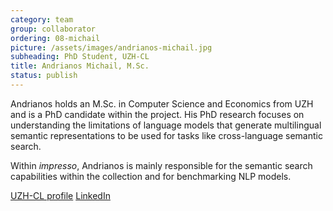 ```yaml
---
category: team
group: collaborator
ordering: 08-michail
picture: /assets/images/andrianos-michail.jpg
subheading: PhD Student, UZH-CL
title: Andrianos Michail, M.Sc.
status: publish
---
```


Andrianos holds an M.Sc. in Computer Science and Economics from UZH and is a PhD candidate within the project. His PhD research focuses on understanding the limitations of language models that generate multilingual semantic representations to be used for tasks like cross-language semantic search.

Within *impresso*, Andrianos is mainly responsible for the semantic search capabilities within the collection and for benchmarking NLP models.

[UZH-CL profile](https://www.cl.uzh.ch/de/about-us/people/team/compling/amichail.html) [LinkedIn](https://www.linkedin.com/in/amichail2/)

